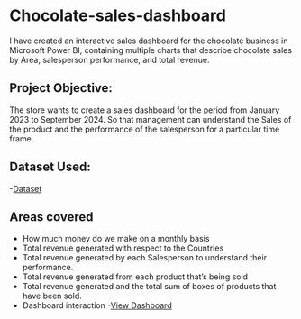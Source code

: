 # Chocolate-sales-dashboard
I have created an interactive sales dashboard for the chocolate business in Microsoft Power BI, containing multiple charts that describe chocolate sales by Area, salesperson performance, and total revenue.

## Project Objective:
The store wants to create a sales dashboard for the period from January 2023 to September 2024. So that management can understand the Sales of the product and the performance of the salesperson for a particular time frame.

## Dataset Used:
-<a href=https://github.com/Kanissma/Chocolate-sales-dashboard/blob/main/sample-chocolate-sales-data-1.xlsx>Dataset</a>

## Areas covered
-	How much money do we make on a monthly basis
-	Total revenue generated with respect to the Countries
-	Total revenue generated by each Salesperson to understand their performance.
-	Total revenue generated from each product that’s being sold
-	Total revenue generated and the total sum of boxes of products that have been sold.
-	Dashboard interaction -<a href=https://github.com/Kanissma/Chocolate-sales-dashboard/blob/main/Chocolate%20sales%20dashboard.pdf>View Dashboard</a>

